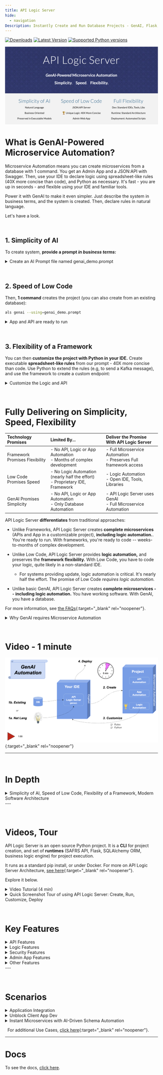 ```yaml
---
title: API Logic Server
hide:
  - navigation
Description: Instantly Create and Run Database Projects - GenAI, Flask, APIs, SQLAlchemy, React Apps, Rules, Low-Code, Python, Docker, Azure, Web Apps
---
```

<style>
  .md-typeset h1,
  .md-content__button {
    display: none;
  }
</style>
[![Downloads](https://static.pepy.tech/badge/apilogicserver)](https://pepy.tech/project/apilogicserver)
[![Latest Version](https://img.shields.io/pypi/v/apilogicserver.svg)](https://pypi.python.org/pypi/apilogicserver/)
[![Supported Python versions](https://img.shields.io/pypi/pyversions/apilogicserver.svg)](https://pypi.python.org/pypi/apilogicserver/)


[![API Logic Server Intro](images/hero-banner.png)](Doc-Home.md "Click for Docs, Getting Started")

# What is GenAI-Powered Microservice Automation?

Microservice Automation means you can create microservices from a database with 1 command.  You get an Admin App and a JSON:API with Swagger.  Then, use your IDE to declare logic using spreadsheet-like rules (40X more concise than code), and Python as necessary.  It's fast - you are up in seconds - and flexible using your IDE and familiar tools.

Power it with GenAI to make it even simpler.  Just describe the system in business terms, and the system is created.  Then, declare rules in natural language.

Let's have a look.

&nbsp;

## 1. Simplicity of AI

To create system, **provide a prompt *in business terms:***

<details markdown>

<summary>Create an AI Prompt file named genai_demo.prompt</summary>

```bash title="Create an AI Prompt file named genai_demo.prompt"
Use SQLAlchemy to create a sqlite database named system/genai/temp/model.sqlite,
with customers, orders, items and product

Hints: use autonum keys, allow nulls, Decimal types, foreign keys, no check constraints.

Include a notes field for orders.

Create a few rows of only customer and product data.

Enforce the Check Credit requirement (do not generate check constraints):
1. Customer.balance <= credit_limit
2. Customer.balance = Sum(Order.amount_total where date_shipped is null)
3. Order.amount_total = Sum(Item.mount)
4. Item.amount = quantity * unit_price
5. Store the Item.unit_price as a copy from Product.unit_price
```
&nbsp;


That's all it takes to create a system.  Note:

* This is a ***high-level, business-oriented*** description of the system - not just the database, but the multi-table business logic too.
![Failure to Communicate](images/sample-ai/copilot/failure-to-communicate.png){: style="height:200px;width:280px"; align=right }
* It is not "techno-babble" of low-level framework details (routes...).  You don't need to provide. or even learn such details.  That would be a **failure to communicate.**
* The key take-way: ***Natural Language must be enhanced with logic automation*** to deliver real simplicity and speed.  API Logic Server provides this automation, with:
    * API and App Automation (see Step 2)
    * Logic Automation (step 3), enabling us to execute the check credit requirement above
</details>

&nbsp;

## 2. Speed of Low Code

Then, **1 command** creates the project (you can also create from an existing database):

```bash title="Create the project"
als genai --using=genai_demo.prompt
```

<details markdown>

<summary>App and API are ready to run</summary>

The system creates the database, and an executable project providing API and App Automation.  The microservice is ready to run, instantly:

![Created Microservice](images/sample-ai/copilot/created-microservice.png)

</details>

&nbsp;

## 3. Flexibility of a Framework

You can then **customize the project with Python in your IDE.**  Create executable **spreadsheet-like rules** from our prompt - 40X more concise than code.  Use Python to extend the rules (e.g, to send a Kafka message), and use the framework to create a custom endpoint:

<details markdown>

<summary>Customize the Logic and API</summary>

![Flexibility of a Framework](images/sample-ai/copilot/customize.png)

</details>

&nbsp;

# Fully Delivering on Simplicity, Speed, Flexibility

| Technology Promises | Limited By...   |  Deliver the Promise With API Logic Server  |
:-------|:-----------|:-------|
| Framework Promises Flexibility | - No API, Logic or App Automation<br>- Months of complex development | - Full Microservice Automation<br>- Preserves Full framework access |
| Low Code Promises Speed | - No Logic Automation (nearly half the effort)<br>- Proprietary IDE, Framework | - Logic Automation<br>- Open IDE, Tools, Libraries |
| GenAI Promises Simplicity | - No API, Logic or App Automation<br>- Only Database Automation | - API Logic Server uses GenAI<br>- Full Microservice Automation |

API Logic Server **differentiates** from traditional approaches:

* Unlike Frameworks, API Logic Server creates **complete microservices** (APIs and App in a customizable project), **including logic automation.**.  You're ready to run.  With frameworks, you're ready to code -- weeks-to-months of complex development.

* Unlike Low Code, API Logic Server provides **logic automation,** and preserves the **framework flexibility.**  With Low Code, you have to code your logic, quite likely in a non-standard IDE.

    * For systems providing update, logic automation is critical.  It's nearly half the effort.  The promise of Low Code *requires logic automation.* 

* Unlike basic GenAI, API Logic Server creates **complete microservices -- including logic automation.**  You have working software.  With GenAI, you have a database.

For more information, see [the FAQs](FAQ-Low-Code.md){:target="_blank" rel="noopener"}.

<details markdown>

<summary>Why GenAI requires Microservice Automation</summary>

GenAI brings well-known value to app development.  It's great for generating code snippets, including code snippets for other sub-systems, such as sql (e.g., *"create a database..."*).  API Logic Server leverages both of these strengths.

While GenAI is great for *driving* engines (like sql), it's not appropropriate for creating sub-systems.  For example, you would not want to generate a DBMS using GenAI.

And so it is with microservices - *particularly the logic".  As noted above, nearly half the effort in a system is the logic.  In fact, we tried it, and the results were... not compelling.

In most cases, AI responses simply ignore the logic requirement.  Attempts to address it fall in 3 categories: triggers, Logic Bank code with no context,  and Logic Bank code *with* context.

&nbsp;

**Triggers**

The trigger solution GenAI response typically looks something like this:

```sql
-- Note: The enforcement of the Check Credit requirement is complex and might be better handled in application logic.
-- However, you can create a stored procedure or use triggers to enforce these rules, keeping in mind the performance implications.

-- Example of a trigger to enforce Customer.balance <= credit_limit (simplified version)
DELIMITER //
CREATE TRIGGER CheckCreditBeforeCustomerUpdate
BEFORE UPDATE ON Customers
FOR EACH ROW
BEGIN
    IF NEW.Balance > NEW.Credit_Limit THEN
        SIGNAL SQLSTATE '45000' SET MESSAGE_TEXT = 'Customer balance exceeds credit limit.';
    END IF;
END;
//
DELIMITER ;
```

This is simply not a solution: it does not address the triggering event - some change to the order.  By contrast, our logic automates about a dozen Use Cases, including:

* The customer balance is adjusted (and credit is checked) when an order is inserted, deleted, shipped, or re-assigned to a different customer.  Importantly, the logic (and its overhead) is pruned on other changes, such as changing the shipping address.

* This dependency management chains: the *order* is adjusted when items are inserted, deleted, or updated with new quantities or different products.

Addressing this level of logic is why rules are 40X more concise than code.

&nbsp;

**Logic Bank Code, without context**

If we engineer our prompt to suggest using Logic Bank (a component of API Logic Server), we get a response like this if there is no project context:

```python
def declare_logic():
    LogicBank.activate(session=session, activator=logic_bank_util.register_rules)

    @LogicBank.rule("order", "before_flush")
    def order_amount_total(row: LogicRow):
        row.amount_total = sum([item.quantity * item.unit_price for item in row.items])

    @LogicBank.rule("customer", "before_flush")
    def customer_balance(row: LogicRow):
        row.balance = sum([order.amount_total for order in row.orders if order.date_shipped is None])

    @LogicBank.rule("item", "before_flush")
    def item_amount(row: LogicRow):
        row.amount = row.quantity * row.unit_price

    @LogicBank.rule("item", "before_flush")
    def copy_unit_price_from_product(row: LogicRow):
        row.unit_price = row.product.unit_price

    @LogicBank.rule("customer", "before_flush")
    def check_credit_limit(row: LogicRow):
        if row.balance > row.credit_limit:
            raise Exception(f"Customer {row.name}'s balance exceeds their credit limit.")
```

This code does not use Logic Bank APIs.  It does not even compile, much less run.  It is, as they say, an hallucination.

&nbsp;

**Logic Bank Code, *With Context***

Much better results are obtained when the prompt has available context.  Copilot turns our Natural Language requirements into Logic Bank code, requiring only minor adjustments.  

Of course, the Logic Bank engine (part of API Logic Server) is required for actual execution.  Watch it in the video below.

&nbsp;

**Conclusion**

As expected, large scale sub-system creation from GenAI is not practical.  However, it is a great driver for engines, and for coding.  API Logic Server leverages these strengths, and provides the missing microserve and logic automation.
</details>

&nbsp;

# Video - 1 minute
    
[![GenAI Automation](images/sample-ai/copilot/genai-automation-video-60.png)](https://www.youtube.com/watch?v=6wnPsI5S6NM "Microservice Automation"){:target="_blank" rel="noopener"}

---

&nbsp;

# In Depth

<details markdown>

<summary>Simplicity of AI, Speed of Low Code, Flexibility of a Framework, Modern Software Architecture</summary>

&nbsp;

!!! pied-piper ":bulb: Instant Microservices, for Integration and App Backends"

    For Developers and their organizations seeking to **increase business agility,** API Logic Server provides 

    * ***AI Simplicity:*** create projects from a Natural Language business oriented prompts, or existing database, in seconds

    * ***Microservice Automation:*** create executable projects with *1 command*:
    
        1. ***API Automation:*** crud for each table, with pagination, optimistic locking, filtering and sorting, and
        2.  ***App Automation:*** a multi-page, multi-table Admin App.

    * **Standards-Based Customization:** use standard tools (your IDE, Python, Flask, SQLAlchemy, GitHub and Docker), with API Logic Server support for:

        3. ***Logic Automation:*** unique **rules - 40X** more concise multi-table derivations and constraints. :trophy:

        4. ***Deployment Automation:*** scripts created to containerize your system, and deploy to Azure. <br><br>

    API Logic Server **differentiates** from traditional approaches:
    
    * Unlike basic GenAI, API Logic Server creates systems from prompts **at the business level**, without tedious framework-level AI prompt engineering.

    * Unlike frameworks, API Logic Servers preserves full flexibility and standard Dev Tools, with **microservice automation** to eliminate weeks-to-months of complex development.

    * Unlike Low Code, API Logic Server provides **logic automation,** and preserves the **framework flexibility.**

&nbsp;

**Enterprise-class Architecture, Standards and Flexibility**

API Logic Server creates projects with a ***modern, service-based architecture***.  Systems are:
![Iceberg](images/api/iceberg-api.jpg){: style="height:200px;width:200px"; align=right }

* API-enabled by default; self-serve means most new requests will not require custom api development

* *Shared logic enforced in the middle tier:*  unlike manually coded frameworks which may result in non-sharable logic on UI controllers, shared logic enables not only traditional forms, but also services, AI-driven bots, etc.

* Servers are stateless for scalability

* Scripts are provided to automate containterization

Developers appreciate a ***standards-based development*** approach.

* Projects are customized using standard IDEs, leveraging code completion for declaring logic. 

* Projects can utilize modern tooling, such as Git for source control, testing tools, etc.

Developers require the ***flexibility of a framework.*** In fact, 

* API Logic Server is based on Flask, so you can add new endpoints as required.  

* You have the full power of Python and its many libaries, enabling you to address requirements such as integration (e,g, with message-based integration with systems like Kafka)

&nbsp;

**Speed of Low Code - *including logic*** 

Unlike Low Code systems, API Logic Server:

![Not Moving](images/nutshell/why-not-moving.png){: style="height:150px;width:250px"; align=right }

* Provides *unique* :trophy: Logic Automation: for anything beyond trivial logic, missing backend logic automation means your project will simply not get moving.

* Automates modern, standard architectures

* Is IDE based, unlocking a wealth of tooling for customization

* Automates Instant Admin Apps, eliminating the need to use (and learn) a screen painter, and are executeable instantly

And, for systems requiring highly customized interfaces for Business Intelligence, API Logic Server works with Low Code. 

&nbsp;

**Simplicity of AI** 

Technology only becomes useful when it's simple enough for teams to be effective.  API Logic Server employs AI:

* Use Natural Language to create databases
* Use Natural Language to declare rules

</details>
---

&nbsp;

# Videos, Tour

API Logic Server is an open source Python project.  It is a **CLI** for project creation, and set of **runtimes** (SAFRS API, Flask, SQLAlchemy ORM, business logic engine) for project execution.

It runs as a standard pip install, or under Docker. For more on API Logic Server Architecture, [see here](Architecture-What-Is.md){:target="_blank" rel="noopener"}.

Explore it below.

<details markdown>

<summary>Video Tutorial (4 min)</summary>

&nbsp;

Click the image below for a video tutorial, showing complete project creation, execution, customization and debugging.  Or, see this article: [click here](Sample-Genai.md).

[![GenAI Automation](images/sample-ai/copilot/genai-automation-video.png)](https://www.youtube.com/watch?v=LSh7mqGiT0k&t=5s "Microservice Automation"){:target="_blank" rel="noopener"}


</details>



<details markdown>

<summary>Quick Screenshot Tour of using API Logic Server: Create, Run, Customize, Deploy</summary>

![Toaster](images/sample-ai/toaster.jpg){: style="height:150px;width:250px"; align=right }

**1. Create: *Microservice Automation***

Plug into your database, or database model: ***Microservice Automation*** means create projects instantly, with a single CLI command:

```bash
ApiLogicServer create --project_name=ApiLogicProject --db_url=nw
```

&nbsp;

**2. Run: *API Automation and App Automation***

Microservice Automation creates a project that is *executable,* with:

* ***API Automation*** means you have a running [**JSON:API**](API.md){:target="_blank" rel="noopener"}
* ***App Automation*** means you have a running [**Admin App**](Admin-Tour.md){:target="_blank" rel="noopener"}

> The API **unblocks UI Developers** from waiting on lengthy API development cycles.
<br>The Admin App can be used for **instant business user collaboration**.
<details markdown>

<summary>See JSON:API and Admin App</summary>

&nbsp;

You can run directly (`python api_logic_server_run.py`), or open it in your IDE and use the pre-created run configurations:

![Admin App](images/ui-admin/Order-Page.png)

Unlike frameworks which require significant time and expertise, the create command builds a complete API for your database, with endpoints for each table, including swagger.  The Admin App provides a link to the Swagger:

![Swagger](images/api/swagger-get-data.png)

</details>

&nbsp;

**3. Customize: Logic Automation, Python Flexibility**

Customize [created projects](Project-Structure.md){:target="_blank" rel="noopener"} in your IDE, with Python and standard libaries.  Significantly, Microservice Automation also includes:

* ***Logic Automation*** means you customize logic using **Rules and Python** in your IDE

> Rules are unique and confer **significant business agility** - [40X more concise than code](Logic-Why.md){:target="_blank" rel="noopener"}, <br>for security and multi-table derivations and constraints.


<details markdown>

<summary>See Logic With Rules and Python</summary>

&nbsp;

Rules are 40X more concise than code, and are extensible with Python:

![Logic](images/logic/5-rules-cocktail.png)

For more on customization, [click here](IDE-Customize.md#customize){:target="_blank" rel="noopener"}.

</details>

&nbsp;

> Customization also provides **no-code ad hoc integrations**,<br>and enables **Instant Business Relationships.**

<details markdown>

<summary>See Integration: APIs and Messages</summary>

&nbsp;

The automatically created JSON:API provides **no-code ad hoc integrations**, enabling organizations to move beyond ETL.  For example, other applications might require a customer record, and their addresses.  The automatically created self-serve JSON:API requires no code, and reduces future custom API development:

1. Create the JSON:API
2. Declare [security](Security-Overview.md){:target="_blank" rel="noopener"}, to control access and row level authorization

Integrate with B2B Partners by creating **custom endpoints** using Python and Flask, with under 10 lines of code.  *Instant business relationships.*  Observe that:

1. Update logic is partitioned out of each service - or UI - into shared [Logic](Logic.md){:target="_blank" rel="noopener"}
2. Mapping between SQLAlchemy rows and requests is automated with the [RowDictMapper](Integration-Map.md){:target="_blank" rel="noopener"}

![APIs](images/integration/dict-to-row.jpg)

<br>

Integrate internal systems with **Kafka**, using business logic events:

![Messages](images/integration/order-to-shipping.jpg)

For more on integration, explore running code in the [Application Integration Sample Tutorial](Sample-Integration.md){:target="_blank" rel="noopener"}.

</details>

&nbsp;

**4. Deploy: Deployment Automation**

The system [creates scripts](DevOps-Automation.md) to containerize your project, and deploy it to Azure.

<details markdown>

<summary>See Deployment Automation</summary>

&nbsp;

The `ApiLogicServer create` command builds scripts for containerizing your project, testing it locally, and deploying to Azure:

![Container Overview](images/devops/devops-azure.png)

</details>

</details>


&nbsp;

# Key Features

<details markdown>

<summary>API Features</summary>

| Feature | Notes   |
:-------|:-----------|
| API Automation | Unlike Frameworks, API created automatically |
| Logic | Update requests automatically enforce relevant logic |
| Security | Role-based result filtering |
| [Self-Serve JSON:API](API.md){:target="_blank" rel="noopener"} | UI Developers and Partners don't require API Dev |
| Standards-based | JSON:API |
| Optimistic Locking | Ensure User-1 does not overwrite changes from User-2 |
| Multi-table | Retrieve related data (e.g. customers, *with orders*) |
| Pagination | Performance - deliver large result sets a page at a time |
| Filtering | Injection-safe filtering |

</details>

<details markdown>

<summary>Logic Features</summary>

| Feature | Notes   |
:-------|:-----------|
| Conciseness | Rules reduce the backend half your system by 40X |
| Automatic Ordering | Simplifies Maintenance |
| Automatic Optimization | Reduce SQLs by pruning and adjustment-based aggregates |
| Automatic Invocation | Rules called automatically to help ensure quality |
| Multi-Field | Formulas and contraints can access parent data, with optional cascade |
| Multi-table | Sum / Count Rules can aggregate child data, with optional qualification |
| Extensible | Formulas, Constraints and Events can invoke Python |
| Debugging | Use IDE Debugger, and logic log to see which rules fire |

</details>

<details markdown>

<summary>Security Features</summary>

| Feature | Notes   |
:-------|:-----------|
| Authentication | Control login access |
| Authorization | Row level access based on roles, or user properties |
| Authorization | Global filters (e.g, multi-tenant) |
| Extensible | Use sql for authentication, or your own provider |

</details>

<details markdown>

<summary>Admin App Features</summary>

| Feature | Notes   |
:-------|:-----------|
| App Automation | Unlike frameworks, Multi-Page App is created automatically |
| Multi-Table - Parents | Automatic Joins (e.g., Items show Product Name, not Product Id) |
| Multi-Table - Children | Parent pages provide tab sheets for related child data (e,g, Customer / Order List) |
| Lookups | E.g., Item Page provides pick-lists for Product |
| Cascade Add | E.g., Add Order defaults the Customer Id |
| Declarative Hiding | Hide fields based on expression, or insert/update/delete state |
| Intelligent Layout | Names and join fields at the start, Ids at the end
| Simple Customization | Simple yaml file (not complex html, framework, JavaScript) |
| Images | Show image for fields containing URLs |
| Data Types | Define customfields for your data types |

</details>

<details markdown>

<summary>Other Features</summary>

| Feature | Notes   |
:-------|:-----------|
| Microservice Automation | One-command API / App Projects |
| [Application Integration](Sample-Integration.md){:target="_blank" rel="noopener"} | Automation with APIs and Kafka Messages |
| [AI-Driven Automation](Sample-AI.md){:target="_blank" rel="noopener"} | Use Copilot to automate database creation |
| [Multiple Databases](Data-Model-Multi.md){:target="_blank" rel="noopener"} | Application Integration |
| [Deployment Automation](Tutorial-Deployment.md){:target="_blank" rel="noopener"} | Automated Container Creation, Azure Deployment |

</details>
---

&nbsp;

# Scenarios

<details markdown>

<summary>Application Integration</summary>

As illustrated below, API Logic Server supports transactions from User Interfaces, and 3 alternatives for Application Integration:

1. **Ad Hoc Integration:** the automatically created JSON:API provides **no-code ad hoc integrations**, enabling organizations to move beyond ETL.  For example, other applications might require a customer record, and their addresses from an existing database.

    * *JSON:API* are a standard for self-serve APIs -- where clients can select the columns and the related data they require.

    * Analogous to GraphQL, self-serve APIs reduce the need for ongoing custom API development.

2. **B2B Partners:** you can use Python, Flask and SQLAlchemy to create Custom APIs, e.g. for B2B Partners.  These are simplified by automatic reuse of [Logic](Logic-Why.md){:target="_blank" rel="noopener"}, and [Integration Mapping](Integration-Map.md){:target="_blank" rel="noopener"}.

3. **Messages:** Application Integration support also provides automation for producing and consuming Kafka messages.  Here's an article: [click here](https://dzone.com/articles/instant-integrations-with-api-automation){:target="_blank" rel="noopener"}.  To see these services in a tutorial, [click here](Sample-Integration.md){:target="_blank" rel="noopener"}.

![API Logic Server](images/nutshell/als-nutshell.png)

</details>


<details markdown>

<summary>Unblock Client App Dev</summary>

Framework-based API development is time-consuming and complex.  Since client App Dev depends on APIs, front-end dev is often blocked.  This serialized dev process reduces business agility, and increases pressure on the team.

API Logic server can change that.  

1. **API Automation** means client App Dev can start as soon as you have a database

2. **Logic Automation** means that

    1. Such logic - a substantial element of the system - is **automatically partitioned** out of each client into server-based logic.  This reduces client coding, and enables the logic to be shared between user interfaces and services.
    2. Logic development can proceed **in parallel** with client App Dev

Here's an [article, here](https://dzone.com/articles/instant-app-backends-with-api-and-logic-automation){:target="_blank" rel="noopener"}.  Or, the the [Tutorial, here](Tutorial.md){:target="_blank" rel="noopener"}.

</details>


<details markdown>

<summary>Instant Microservices with AI-Driven Schema Automation</summary>

API and Logic Automation begins with a database.  But what if it's a new project, and there is no database.

You can certainly use your SQL tools.  But we all know that SQL can be... tiresome.

AI provides a solution: ***Schema Automation***.  You can use Copilot to create the SQL DDL like this:

!!! pied-piper "Create database definitions from Copilot"

    Create a sqlite database for customers, orders, items and product
    
    Hints: use autonum keys, allow nulls, Decimal types, foreign keys, no check constraints.

    Include a notes field for orders.

    Create a few rows of only customer and product data.

    Enforce the Check Credit requirement:

    1. Customer.Balance <= CreditLimit
    2. Customer.Balance = Sum(Order.AmountTotal where date shipped is null)
    3. Order.AmountTotal = Sum(Items.Amount)
    4. Items.Amount = Quantity * UnitPrice
    5. Store the Items.UnitPrice as a copy from Product.UnitPrice

Then, employ API Logic Server API and Logic Automation, and use Python and standard frameworks to finish the job.

Here's a tutorial you can to explore this: [click here](Sample-AI.md){:target="_blank" rel="noopener"},or see [this article](https://dzone.com/articles/ai-and-rules-for-agile-microserves){:target="_blank" rel="noopener"}.

</details>

&nbsp;
For additional Use Cases, [click here](Product-Detail.md/#use-cases){:target="_blank" rel="noopener"}.

---

# Docs

To see the docs, [click here](Doc-Home.md).
